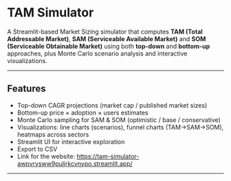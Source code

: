 # TAM Simulator 

A Streamlit-based Market Sizing simulator that computes **TAM (Total Addressable Market)**, **SAM (Serviceable Available Market)** and **SOM (Serviceable Obtainable Market)** using both **top-down** and **bottom-up** approaches, plus Monte Carlo scenario analysis and interactive visualizations.

---

## Features
- Top-down CAGR projections (market cap / published market sizes)
- Bottom-up price × adoption × users estimates
- Monte Carlo sampling for SAM & SOM (optimistic / base / conservative)
- Visualizations: line charts (scenarios), funnel charts (TAM→SAM→SOM), heatmaps across sectors
- Streamlit UI for interactive exploration
- Export to CSV 
- Link for the website: https://tam-simulator-awpvrysww9puljrkcvnypo.streamlit.app/ 
---

